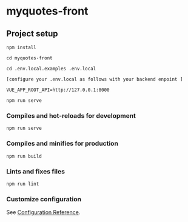 # myquotes-front

## Project setup
```
npm install

cd myquotes-front

cd .env.local.examples .env.local

[configure your .env.local as follows with your backend enpoint ]

VUE_APP_ROOT_API=http://127.0.0.1:8000

npm run serve
```

### Compiles and hot-reloads for development
```
npm run serve
```

### Compiles and minifies for production
```
npm run build
```

### Lints and fixes files
```
npm run lint
```

### Customize configuration
See [Configuration Reference](https://cli.vuejs.org/config/).
